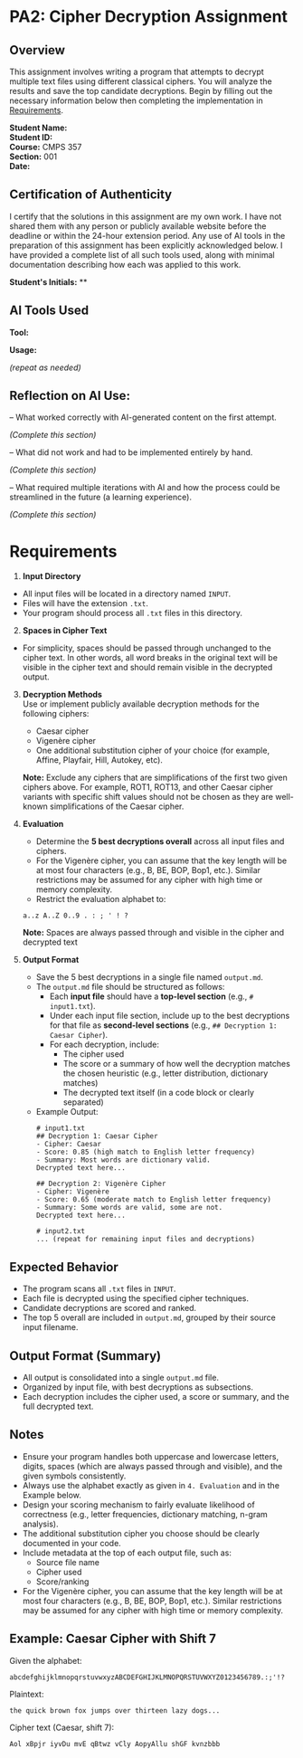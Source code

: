 # PA2: Cipher Decryption Assignment
 
## Overview
This assignment involves writing a program that attempts to decrypt multiple text files using different classical ciphers. You will analyze the results and save the top candidate decryptions. Begin by filling out the necessary information below then completing the implementation in [Requirements](#requirements). 

**Student Name:**  <br>
**Student ID:**  <br>
**Course:** CMPS 357  <br>
**Section:** 001  <br>
**Date:**  <br>

## Certification of Authenticity
I certify that the solutions in this assignment are my own work. I have not
shared them with any person or publicly available website before the deadline
or within the 24-hour extension period. Any use of AI tools in the preparation
of this assignment has been explicitly acknowledged below. I have provided a
complete list of all such tools used, along with minimal documentation
describing how each was applied to this work.

**Student's Initials:** **

## AI Tools Used
**Tool:**

**Usage:**

*(repeat as needed)*

## Reflection on AI Use:
 – What worked correctly with AI-generated content on the first attempt.
 
 *(Complete this section)*
 
 – What did not work and had to be implemented entirely by hand.
 
 *(Complete this section)*
 
 – What required multiple iterations with AI and how the process could be streamlined in the
future (a learning experience).

 *(Complete this section)*

# Requirements
1. **Input Directory**  
  - All input files will be located in a directory named `INPUT`.  
  - Files will have the extension `.txt`.  
  - Your program should process all `.txt` files in this directory.

2. **Spaces in Cipher Text**  
  - For simplicity, spaces should be passed through unchanged to the cipher text. In other words, all word breaks in the original text will be visible in the cipher text and should remain visible in the decrypted output.

3. **Decryption Methods**  
   Use or implement publicly available decryption methods for the following ciphers:
   - Caesar cipher
   - Vigenère cipher
   - One additional substitution cipher of your choice (for example, Affine, Playfair, Hill, Autokey, etc).
   
   **Note:** Exclude any ciphers that are simplifications of the first two given ciphers above. For example, ROT1, ROT13, and other Caesar cipher variants with specific shift values should not be chosen as they are well-known simplifications of the Caesar cipher.

4. **Evaluation**  
   - Determine the **5 best decryptions overall** across all input files and ciphers.  
   - For the Vigenère cipher, you can assume that the key length will be at most four characters (e.g., B, BE, BOP, Bop1, etc.). Similar restrictions may be assumed for any cipher with high time or memory complexity.
   - Restrict the evaluation alphabet to:
    ```
    a..z A..Z 0..9 . : ; ' ! ?
    ```
   **Note:** Spaces are always passed through and visible in the cipher and decrypted text
5. **Output Format**  
   - Save the 5 best decryptions in a single file named `output.md`.
   - The `output.md` file should be structured as follows:
     - Each **input file** should have a **top-level section** (e.g., `# input1.txt`).
     - Under each input file section, include up to the best decryptions for that file as **second-level sections** (e.g., `## Decryption 1: Caesar Cipher`).
     - For each decryption, include:
       - The cipher used
       - The score or a summary of how well the decryption matches the chosen heuristic (e.g., letter distribution, dictionary matches)
       - The decrypted text itself (in a code block or clearly separated)
   - Example Output:
     ```
     # input1.txt
     ## Decryption 1: Caesar Cipher
     - Cipher: Caesar
     - Score: 0.85 (high match to English letter frequency)
     - Summary: Most words are dictionary valid.
     Decrypted text here...
     
     ## Decryption 2: Vigenère Cipher
     - Cipher: Vigenère
     - Score: 0.65 (moderate match to English letter frequency)
     - Summary: Some words are valid, some are not.
     Decrypted text here...

     # input2.txt
     ... (repeat for remaining input files and decryptions)
     ```

## Expected Behavior
- The program scans all `.txt` files in `INPUT`.
- Each file is decrypted using the specified cipher techniques.
- Candidate decryptions are scored and ranked.
- The top 5 overall are included in `output.md`, grouped by their source input filename.

## Output Format (Summary)
- All output is consolidated into a single `output.md` file.
- Organized by input file, with best decryptions as subsections.
- Each decryption includes the cipher used, a score or summary, and the full decrypted text.

## Notes
- Ensure your program handles both uppercase and lowercase letters, digits, spaces (which are always passed through and visible), and the given symbols consistently.
- Always use the alphabet exactly as given in `4. Evaluation` and in the Example below.
- Design your scoring mechanism to fairly evaluate likelihood of correctness (e.g., letter frequencies, dictionary matching, n-gram analysis).
- The additional substitution cipher you choose should be clearly documented in your code.
- Include metadata at the top of each output file, such as:
  - Source file name
  - Cipher used
  - Score/ranking
- For the Vigenère cipher, you can assume that the key length will be at most four characters (e.g., B, BE, BOP, Bop1, etc.).
  Similar restrictions may be assumed for any cipher with high time or memory complexity.

## Example: Caesar Cipher with Shift 7

Given the alphabet:
```
abcdefghijklmnopqrstuvwxyzABCDEFGHIJKLMNOPQRSTUVWXYZ0123456789.:;'!?
```

Plaintext:
```
the quick brown fox jumps over thirteen lazy dogs...
```

Cipher text (Caesar, shift 7):
```
Aol xBpjr iyvDu mvE qBtwz vCly AopyAllu shGF kvnzbbb
```